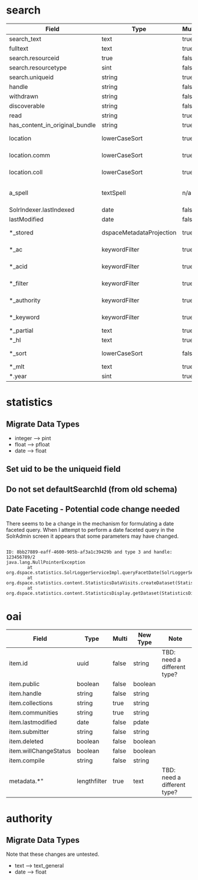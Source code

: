 # search

| Field | Type | Multi | New Type | Note |
| --- | --- | --- | --- | --- |
| search_text | text | true | text_general | |  
| fulltext | text | true | text_general | |  
| search.resourceid | true | false | pint | |
| search.resourcetype | sint | false | pint | |
| search.uniqueid | string | true | string | |
| handle | string | false | | |
| withdrawn | string | false | | |
| discoverable | string | false | | |
| read | string | true | string | |
| has_content_in_original_bundle | string | true | string | |
| location | lowerCaseSort | true | string | New type needed? |
| location.comm | lowerCaseSort | true | string | New type needed? |
| location.coll | lowerCaseSort | true | string | New type needed? |
| a_spell | textSpell | n/a | string | Note copyField directive, set multiValued=true |
| SolrIndexer.lastIndexed | date | false | pdate | |
| lastModified | date | false | pdate| |
| *_stored | dspaceMetadataProjection | true | string | New type needed? |
| *_ac | keywordFilter |  true | string | New type needed? |
| *_acid | keywordFilter |  true | string | New type needed? |
| *_filter| keywordFilter |  true | string | New type needed? |
| *_authority | keywordFilter |  true | string | New type needed? |
| *_keyword | keywordFilter |  true | string | New type needed? |
| *_partial | text |  true | text_general | |
| *_hl | text |  true | text_general  | |
| *_sort | lowerCaseSort | false | string | New type needed?  |
| *_mlt | text | true | text_general | |
| *.year | sint | true | pint | |

# statistics

## Migrate Data Types
- integer --> pint
- float --> pfloat
- date --> float

## Set uid to be the uniqueid field

## Do not set defaultSearchId (from old schema)

## Date Faceting - Potential code change needed

There seems to be a change in the mechanism for formulating a date faceted query.  When I attempt to perform a date faceted query in the SolrAdmin screen it appears that some parameters may have changed.
```

ID: 8bb27889-eaff-4600-905b-af3a1c39429b and type 3 and handle: 123456789/2
java.lang.NullPointerException
        at org.dspace.statistics.SolrLoggerServiceImpl.queryFacetDate(SolrLoggerServiceImpl.java:935)
        at org.dspace.statistics.content.StatisticsDataVisits.createDataset(StatisticsDataVisits.java:220)
        at org.dspace.statistics.content.StatisticsDisplay.getDataset(StatisticsDisplay.java:88)
```

# oai

| Field | Type | Multi | New Type | Note |
| --- | --- | --- | --- | --- |
| item.id | uuid | false | string | TBD: need a different type? |  
| item.public | boolean | false | boolean |  |  
| item.handle | string | false | string |  |  
| item.collections | string | true | string |  |  
| item.communities | string | true | string |  |  
| item.lastmodified | date | false | pdate |  |  
| item.submitter | string | false | string |  |  
| item.deleted | boolean | false | boolean |  |  
| item.willChangeStatus | boolean | false | boolean |  |  
| item.compile | string | false | string | |  
| metadata.*" | lengthfilter | true | text | TBD: need a different type? |  

# authority

## Migrate Data Types

Note that these changes are untested.

- text --> text_general
- date --> float
